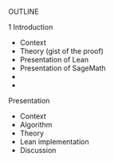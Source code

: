 OUTLINE

1 Introduction
- Context
- Theory (gist of the proof)
- Presentation of Lean
- Presentation of SageMath
- 
- 



Presentation
- Context
- Algorithm
- Theory
- Lean implementation
- Discussion
